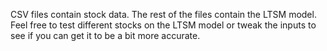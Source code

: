 CSV files contain stock data. 
The rest of the files contain the LTSM model. 
Feel free to test different stocks on the LTSM model or tweak the inputs to see if you can get it to be a bit more accurate. 

